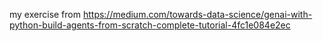 my exercise from https://medium.com/towards-data-science/genai-with-python-build-agents-from-scratch-complete-tutorial-4fc1e084e2ec
